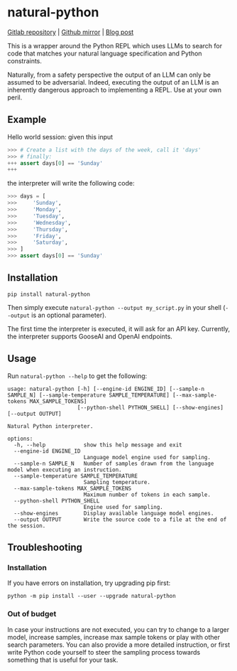 # natural-python

[Gitlab repository](https://gitlab.com/da_doomer/natural-python) | [Github mirror](https://github.com/dadoomer/natural-python) | [Blog post](https://iamleo.space/2023-02-20-llm-python-repl/)

This is a wrapper around the Python REPL which uses LLMs to search for code that matches your natural language specification and Python constraints.

Naturally, from a safety perspective the output of an LLM can only be assumed to be adversarial. Indeed, executing the output of an LLM is an inherently dangerous approach to implementing a REPL. Use at your own peril.

## Example

Hello world session: given this input

```python
>>> # Create a list with the days of the week, call it 'days'
>>> # finally:
+++ assert days[0] == 'Sunday'
+++
```

the interpreter will write the following code:

```python
>>> days = [
>>>     'Sunday',
>>>     'Monday',
>>>     'Tuesday',
>>>     'Wednesday',
>>>     'Thursday',
>>>     'Friday',
>>>     'Saturday',
>>> ]
>>> assert days[0] == 'Sunday'
```

## Installation

`pip install natural-python`

Then simply execute `natural-python --output my_script.py` in your shell (`--output` is an optional parameter).

The first time the interpreter is executed, it will ask for an API key. Currently, the interpreter supports GooseAI and OpenAI endpoints.

## Usage

Run `natural-python --help` to get the following:

```
usage: natural-python [-h] [--engine-id ENGINE_ID] [--sample-n SAMPLE_N] [--sample-temperature SAMPLE_TEMPERATURE] [--max-sample-tokens MAX_SAMPLE_TOKENS]
                      [--python-shell PYTHON_SHELL] [--show-engines] [--output OUTPUT]

Natural Python interpreter.

options:
  -h, --help            show this help message and exit
  --engine-id ENGINE_ID
                        Language model engine used for sampling.
  --sample-n SAMPLE_N   Number of samples drawn from the language model when executing an instruction.
  --sample-temperature SAMPLE_TEMPERATURE
                        Sampling temperature.
  --max-sample-tokens MAX_SAMPLE_TOKENS
                        Maximum number of tokens in each sample.
  --python-shell PYTHON_SHELL
                        Engine used for sampling.
  --show-engines        Display available language model engines.
  --output OUTPUT       Write the source code to a file at the end of the session.
```

## Troubleshooting

### Installation

If you have errors on installation, try upgrading pip first:

`python -m pip install --user --upgrade natural-python`

### Out of budget

In case your instructions are not executed, you can try to change to a larger model, increase samples, increase max sample tokens or play with other search parameters. You can also provide a more detailed instruction, or first write Python code yourself to steer the sampling process towards something that is useful for your task.
